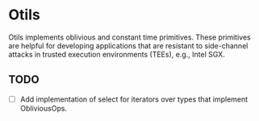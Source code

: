 # Otils

Otils implements oblivious and constant time primitives. These primitives are
helpful for developing applications that are resistant to side-channel attacks
in trusted execution environments (TEEs), e.g., Intel SGX.

## TODO
- [ ] Add implementation of select for iterators over types that implement ObliviousOps.
